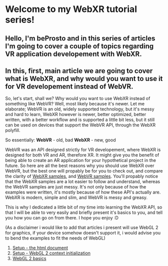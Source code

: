 # Welcome to my WebXR tutorial series!
## Hello, I'm beProsto and in this series of articles I'm going to cover a couple of topics regarding VR application developement with WebXR. 
## In this, first, main article we are going to cover what is WebXR, and why would you want to use it for VR developement instead of WebVR.

So, let's start, shall we?
Why would you want to use WebXR instead of something like WebVR? Well, most likely because it's newer.
Let me elaborate; WebVR is an old, widely supported technology, but it's messy and hard to learn, WebXR however is newer,
better optimized, better written, with a better workflow and is supported a little bit less, 
but it still can be used on devices that support the WebVR API, through the WebXR polyfill.

So essentially:
**WebVR** - old, bad
**WebXR** - new, good

WebVR was an API designed strictly for VR developement, where WebXR is designed for both VR and AR, therefore XR.
It might give you the benefit of being able to create an AR application for your hypothetical project in the future.
So here are all the best reasons why you should use WebXR over WebVR, but the best one will propably be for you to check out,
and compare the clarity of [WebXR samples](https://immersive-web.github.io/webxr-samples/), and [WebVR samples](https://webvr.info/samples/).
You'll propably notice that the WebXR samples are a lot easier to follow and understand, whereas the WebVR samples are just messy.
It's not only because of how the examples were written, it's mostly because of how these API's actually are.
WebXR is modern, simple and slim, and WebVR is messy and greasy.

This is why I dedicated a little bit of my time into learning the WebXR API, 
so that I will be able to very easily and briefly present it's basics to you, 
and tell you how you can go on from there.
I hope you enjoy :D

(As a disclaimer i would like to add that articles i present will use WebGL 2 for graphics, 
if your device somehow doesn't support it, i would advise you to bend the examples to fit the needs of WebGL)

1. [Setup - the html document](tutorial1)
2. [Setup - WebGL 2 context initialization](tutorial2)
3. [WebGL 2 basics](tutorial3)
<!-- 4. [WebXR Initialization](tutorial4) --> 
<!-- 5. [A simple 3D WebXR scene](tutorial5) -->
<!-- 6. [Finding the controllers](tutorial6) -->
<!-- 7. [Reading the controllers' input](tutorial7) -->
<!-- 8. [Fun - making the player move around with thumbsticks](tutorial8) -->
<!-- 9. [Fun - playing with 3D physics](tutorial9) -->
<!-- 10. [Fun - playing with guns](tutorial10) -->
<!-- 11. [Fun - cutting objects in halves with katanas](tutorial11) -->
<!-- 12. [Fun - creating a simple multiplayer game](tutorial12) -->